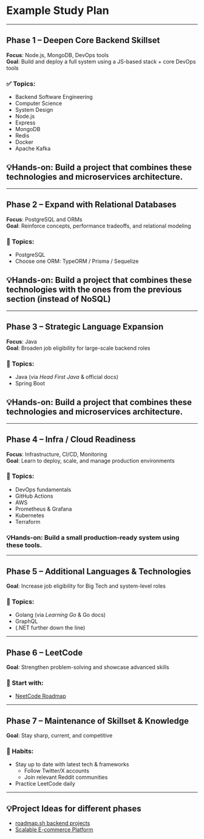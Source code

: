 #  Example Study Plan 

---
## Phase 1 – Deepen Core Backend Skillset  
**Focus**: Node.js, MongoDB, DevOps tools  
**Goal**: Build and deploy a full system using a JS-based stack + core DevOps tools

### ✅ Topics:
- Backend Software Engineering 
- Computer Science 
- System Design 
- Node.js 
- Express  
- MongoDB  
- Redis 
- Docker   
- Apache Kafka 

## 💡Hands-on: Build a project that combines these technologies and microservices architecture.

---

## Phase 2 – Expand with Relational Databases  
**Focus**: PostgreSQL and ORMs  
**Goal**: Reinforce concepts, performance tradeoffs, and relational modeling

### 🧠 Topics:
- PostgreSQL  
- Choose one ORM: TypeORM / Prisma / Sequelize  

## 💡Hands-on: Build a project that combines these technologies with the ones from the previous section (instead of NoSQL)

---

## Phase 3 – Strategic Language Expansion  
**Focus**: Java  
**Goal**: Broaden job eligibility for large-scale backend roles

### 🧠 Topics:
- Java (via *Head First Java* & official docs)  
- Spring Boot  

## 💡Hands-on: Build a project that combines these technologies and microservices architecture.

---

## Phase 4 – Infra / Cloud Readiness  
**Focus**: Infrastructure, CI/CD, Monitoring  
**Goal**: Learn to deploy, scale, and manage production environments

### 🧠 Topics:
- DevOps fundamentals  
- GitHub Actions  
- AWS  
- Prometheus & Grafana  
- Kubernetes  
- Terraform  

### 💡Hands-on: Build a **small production-ready system** using these tools.

---

## Phase 5 – Additional Languages & Technologies  
**Goal**: Increase job eligibility for Big Tech and system-level roles

### 🧠 Topics:
- Golang (via *Learning Go* & Go docs)  
- GraphQL  
- (.NET further down the line)

---

## Phase 6 – LeetCode  
**Goal**: Strengthen problem-solving and showcase advanced skills

### 🧠 Start with:
- [NeetCode Roadmap](https://neetcode.io/roadmap)

---

## Phase 7 – Maintenance of Skillset & Knowledge  
**Goal**: Stay sharp, current, and competitive

### 📌 Habits:
- Stay up to date with latest tech & frameworks  
  - Follow Twitter/X accounts  
  - Join relevant Reddit communities  
- Practice LeetCode daily

---
## 💡Project Ideas for different phases

- [roadmap.sh backend projects](https://roadmap.sh/projects?g=backend)  
- [Scalable E-commerce Platform](https://roadmap.sh/projects/scalable-ecommerce-platform)
